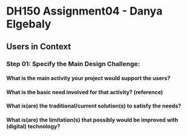 # DH150 Assignment04 - Danya Elgebaly
## Users in Context

### Step 01: Specify the Main Design Challenge:
#### What is the main activity your project would support the users?
#### What is the basic need involved for that activity? (reference)
#### What is(are) the traditional/current solution(s) to satisfy the needs?
#### What is(are) the limitation(s) that possibly would be improved with (digital) technology?


